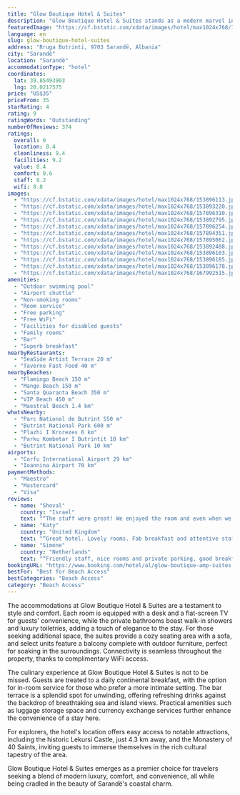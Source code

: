 ```yaml
---
title: "Glow Boutique Hotel & Suites"
description: "Glow Boutique Hotel & Suites stands as a modern marvel in Sarandë, positioned with prime access to both Flamingo Beach and Mango Beach."
featuredImage: "https://cf.bstatic.com/xdata/images/hotel/max1024x768/153896113.jpg?k=cd40478cc93c8ca91cf8a0342ab4ee37175b62d907afaa40e60ef6e18af7bd66&o=&hp=1"
language: en
slug: glow-boutique-hotel-suites
address: "Rruga Butrinti, 9703 Sarandë, Albania"
city: "Sarandë"
location: "Sarandë"
accommodationType: "hotel"
coordinates:
  lat: 39.85493903
  lng: 20.0217575
price: "US$35"
priceFrom: 35
starRating: 4
rating: 9
ratingWords: "Outstanding"
numberOfReviews: 374
ratings:
  overall: 9
  location: 8.4
  cleanliness: 9.4
  facilities: 9.2
  value: 8.4
  comfort: 9.6
  staff: 9.2
  wifi: 8.8
images:
  - "https://cf.bstatic.com/xdata/images/hotel/max1024x768/153896113.jpg?k=cd40478cc93c8ca91cf8a0342ab4ee37175b62d907afaa40e60ef6e18af7bd66&o=&hp=1"
  - "https://cf.bstatic.com/xdata/images/hotel/max1024x768/153893220.jpg?k=e88b5a2e83be444936077bd9eacc2346ad767dba1dcbdefc4c287bff26212c17&o=&hp=1"
  - "https://cf.bstatic.com/xdata/images/hotel/max1024x768/157896310.jpg?k=4d6c3604a1be17a62dbbe6d6f5f1bb2f35ed60458eda49c609ad3f5b2ab7b71a&o=&hp=1"
  - "https://cf.bstatic.com/xdata/images/hotel/max1024x768/153892795.jpg?k=bac81cdc578958993c411508f51be96c2701682f0bd4086476b7112e771ba006&o=&hp=1"
  - "https://cf.bstatic.com/xdata/images/hotel/max1024x768/157896254.jpg?k=9091c39955521352086b76da62148024fb350e9965a4160042fc24fb9518e037&o=&hp=1"
  - "https://cf.bstatic.com/xdata/images/hotel/max1024x768/157894351.jpg?k=df1fd33e6037a420bdeb278089c530260038b8c71cdad0d386ebf281fee9dcb9&o=&hp=1"
  - "https://cf.bstatic.com/xdata/images/hotel/max1024x768/157895062.jpg?k=bbecf42d1433fbe0a1e4e419d2c2f6c08518ab75c52f87ea798b65255352d273&o=&hp=1"
  - "https://cf.bstatic.com/xdata/images/hotel/max1024x768/153892488.jpg?k=da2361fd2d8661e070f32e6770a2a18bf33d164dde2f39d3070408c9bdda0618&o=&hp=1"
  - "https://cf.bstatic.com/xdata/images/hotel/max1024x768/153896103.jpg?k=8d0aefa37887b66068e16cf81e868e71c8bf0bd616af1a774789c1623901f148&o=&hp=1"
  - "https://cf.bstatic.com/xdata/images/hotel/max1024x768/153896185.jpg?k=6740f8a5cc20e1e2173891159f3aa07dc56628559e75a15b64db86f700a0a0d0&o=&hp=1"
  - "https://cf.bstatic.com/xdata/images/hotel/max1024x768/153896178.jpg?k=ebf5062f268e357ed19796b80a4b773bcca655db136d511670815c70f82f4d83&o=&hp=1"
  - "https://cf.bstatic.com/xdata/images/hotel/max1024x768/167992515.jpg?k=9038b4731e17b0bcd6a1b764dc3c465a0a4dccf61f64ebcb0e405e9ce1e24ce3&o=&hp=1"
amenities:
  - "Outdoor swimming pool"
  - "Airport shuttle"
  - "Non-smoking rooms"
  - "Room service"
  - "Free parking"
  - "Free WiFi"
  - "Facilities for disabled guests"
  - "Family rooms"
  - "Bar"
  - "Superb breakfast"
nearbyRestaurants:
  - "SeaSide Artist Terrace 20 m"
  - "Taverne Fast Food 40 m"
nearbyBeaches:
  - "Flamingo Beach 150 m"
  - "Mango Beach 150 m"
  - "Santa Quaranta Beach 350 m"
  - "VIP Beach 450 m"
  - "Maestral Beach 1.4 km"
whatsNearby:
  - "Parc National de Butrint 550 m"
  - "Butrint National Park 600 m"
  - "Plazhi I Krorezes 6 km"
  - "Parku Kombetar I Butrintit 10 km"
  - "Butrint National Park 10 km"
airports:
  - "Corfu International Airport 29 km"
  - "Ioannina Airport 70 km"
paymentMethods:
  - "Maestro"
  - "Mastercard"
  - "Visa"
reviews:
  - name: "Shoval"
    country: "Israel"
    text: "“The stuff were great! We enjoyed the room and even when we had a problem with the room they changed it”"
  - name: "Katy"
    country: "United Kingdom"
    text: "“Great hotel. Lovely rooms. Fab breakfast and attentive staff. Parking under the hotel is very handy.”"
  - name: "Simone"
    country: "Netherlands"
    text: "“Friendly staff, nice rooms and private parking, good breakfast”"
bookingURL: "https://www.booking.com/hotel/al/glow-boutique-amp-suites.en-gb.html?aid=8035640"
bestFor: "Best for Beach Access"
bestCategories: "Beach Access"
category: "Beach Access"
---
```


The accommodations at Glow Boutique Hotel & Suites are a testament to style and comfort. Each room is equipped with a desk and a flat-screen TV for guests' convenience, while the private bathrooms boast walk-in showers and luxury toiletries, adding a touch of elegance to the stay. For those seeking additional space, the suites provide a cozy seating area with a sofa, and select units feature a balcony complete with outdoor furniture, perfect for soaking in the surroundings. Connectivity is seamless throughout the property, thanks to complimentary WiFi access.

The culinary experience at Glow Boutique Hotel & Suites is not to be missed. Guests are treated to a daily continental breakfast, with the option for in-room service for those who prefer a more intimate setting. The bar terrace is a splendid spot for unwinding, offering refreshing drinks against the backdrop of breathtaking sea and island views. Practical amenities such as luggage storage space and currency exchange services further enhance the convenience of a stay here.

For explorers, the hotel's location offers easy access to notable attractions, including the historic Lekursi Castle, just 4.3 km away, and the Monastery of 40 Saints, inviting guests to immerse themselves in the rich cultural tapestry of the area.

Glow Boutique Hotel & Suites emerges as a premier choice for travelers seeking a blend of modern luxury, comfort, and convenience, all while being cradled in the beauty of Sarandë's coastal charm.